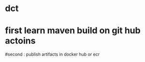 # dct
# first learn maven build on git hub actoins 
#second : publish artifacts in docker hub or ecr